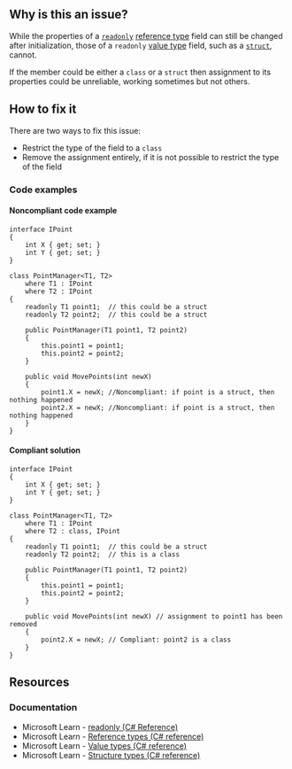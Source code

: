 ## Why is this an issue?

While the properties of a [`readonly`](https://learn.microsoft.com/en-us/dotnet/csharp/language-reference/keywords/readonly)
[reference type](https://learn.microsoft.com/en-us/dotnet/csharp/language-reference/keywords/reference-types) field can still be changed
after initialization, those of a `readonly` [value type](https://learn.microsoft.com/en-us/dotnet/csharp/language-reference/builtin-types/value-types) field, such as a [`struct`](https://learn.microsoft.com/en-us/dotnet/csharp/language-reference/builtin-types/struct), cannot.

If the member could be either a `class` or a `struct` then assignment to its properties could be unreliable, working
sometimes but not others.

## How to fix it

There are two ways to fix this issue:

-   Restrict the type of the field to a `class`
-   Remove the assignment entirely, if it is not possible to restrict the type of the field

### Code examples

#### Noncompliant code example

    interface IPoint
    {
        int X { get; set; }
        int Y { get; set; }
    }
    
    class PointManager<T1, T2>
        where T1 : IPoint
        where T2 : IPoint
    {
        readonly T1 point1;  // this could be a struct
        readonly T2 point2;  // this could be a struct
    
        public PointManager(T1 point1, T2 point2)
        {
            this.point1 = point1;
            this.point2 = point2;
        }
    
        public void MovePoints(int newX)
        {
            point1.X = newX; //Noncompliant: if point is a struct, then nothing happened
            point2.X = newX; //Noncompliant: if point is a struct, then nothing happened
        }
    }

#### Compliant solution

    interface IPoint
    {
        int X { get; set; }
        int Y { get; set; }
    }
    
    class PointManager<T1, T2>
        where T1 : IPoint
        where T2 : class, IPoint
    {
        readonly T1 point1;  // this could be a struct
        readonly T2 point2;  // this is a class
    
        public PointManager(T1 point1, T2 point2)
        {
            this.point1 = point1;
            this.point2 = point2;
        }
    
        public void MovePoints(int newX) // assignment to point1 has been removed
        {
            point2.X = newX; // Compliant: point2 is a class
        }
    }

## Resources

### Documentation

-   Microsoft Learn - [readonly (C# Reference)](https://learn.microsoft.com/en-us/dotnet/csharp/language-reference/keywords/readonly)
-   Microsoft Learn - [Reference types (C#
  reference)](https://learn.microsoft.com/en-us/dotnet/csharp/language-reference/keywords/reference-types)
-   Microsoft Learn - [Value types (C#
  reference)](https://learn.microsoft.com/en-us/dotnet/csharp/language-reference/builtin-types/value-types)
-   Microsoft Learn - [Structure types (C#
  reference)](https://learn.microsoft.com/en-us/dotnet/csharp/language-reference/builtin-types/struct)